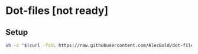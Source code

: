 # Dot-files [not ready]

## Setup

```sh
sh -c "$(curl -fsSL https://raw.githubusercontent.com/AlecBold/dot-files/scripts/install.sh)"
```
